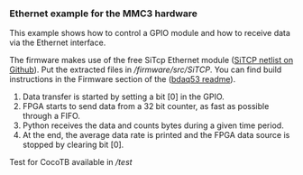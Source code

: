 ### Ethernet example for the MMC3 hardware

This example shows how to control a GPIO module and how to receive data via the Ethernet interface.

The firmware makes use of the free SiTcp Ethernet module ([SiTCP netlist on Github][url1]). Put the extracted files in */firmware/src/SiTCP*. You can find build instructions in the Firmware section of the ([bdaq53 readme][url2]).

[url1]: https://github.com/BeeBeansTechnologies/SiTCP_Netlist_for_Kintex7
[url2]: https://gitlab.cern.ch/silab/bdaq53#firmware

1. Data transfer is started by setting a bit [0] in the GPIO.
2. FPGA starts to send data from a 32 bit counter, as fast as possible through a FIFO.
3. Python receives the data and counts bytes during a given time period.
4. At the end, the average data rate is printed and the FPGA data source is stopped by clearing bit [0].

Test for CocoTB available in */test*

